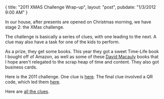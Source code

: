{
   title: "2011 XMAS Challenge Wrap-up",
   layout: "post",
   pubdate: "1/3/2012 9:00 AM"
}


In our house, after presents are opened on Christmas morning, we have stage 2: the XMas challenge.

The challenge is basically a series of clues, with one leading to the next.  A clue may also have a task for one of the kids to 
perform.

As a prize, they get some books. This year they got a sweet Time-Life book I bought off of Amazon, 
as well as some of these <a href="http://www.amazon.com/s/ref=nb_sb_ss_c_1_9?url=search-alias%3Dstripbooks&field-keywords=david+macaulay&x=0&y=0&sprefix=david+mac%2Caps%2C311">David Macauly</a> 
books that I hope aren't relegated to the scrap heap of time and content.  They also got business cards.

Here is the 2011 challenge.  One clue is <a href="/clue2011.html">here</a>.  The final clue involved a QR code, which led them
<a href="/victory2011.html">here</a>.

Here are <a href="/static/etc/x-maschallenge2011.pdf">all the clues</a>.

<br>
<br>
